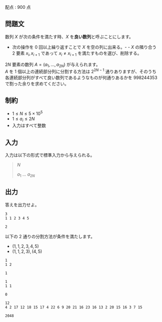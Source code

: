配点 : $900$ 点

## 問題文

数列 $X$ が次の条件を満たす時、$X$ を**良い数列**と呼ぶことにします。

- 次の操作を $0$ 回以上繰り返すことで $X$ を空の列に出来る。-   - $X$ の隣り合う $2$ 要素 $x_i,x_{i+1}$ であって $x_i \neq x_{i+1}$ を満たすものを選び、削除する。

$2N$ 要素の数列 $A=(a_1,\ldots,a_{2N})$ が与えられます。<br>
$A$ を $1$ 個以上の連続部分列に分割する方法は $2^{2N-1}$ 通りありますが、そのうち各連続部分列がすべて良い数列であるようなものが何通りあるかを $998244353$ で割った余りを求めてください。

## 制約

- $1 \leq N \leq 5 \times 10^5$
- $1 \leq a_i \leq 2N$
- 入力はすべて整数

## 入力

入力は以下の形式で標準入力から与えられる。

> $N$
> 
> $a_1$ $\ldots$ $a_{2N}$

## 出力

答えを出力せよ。

```input1
3
1 1 2 3 4 5
```

```output1
2
```

以下の $2$ 通りの分割方法が条件を満たします。

- $(1,1,2,3,4,5)$
- $(1,1,2,3),(4,5)$

```input2
1
1 2
```

```output2
1
```

```input3
1
1 1
```

```output3
0
```

```input4
12
4 2 17 12 18 15 17 4 22 6 9 20 21 16 23 16 13 2 20 15 16 3 7 15
```

```output4
2048
```
